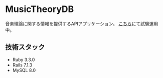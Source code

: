 # MusicTheoryDB
音楽理論に関する情報を提供するAPIアプリケーション。
[こちら](https://mtdb.litsea.net/)にて試験運用中。

## 技術スタック
- Ruby 3.3.0
- Rails 7.1.3
- MySQL 8.0
